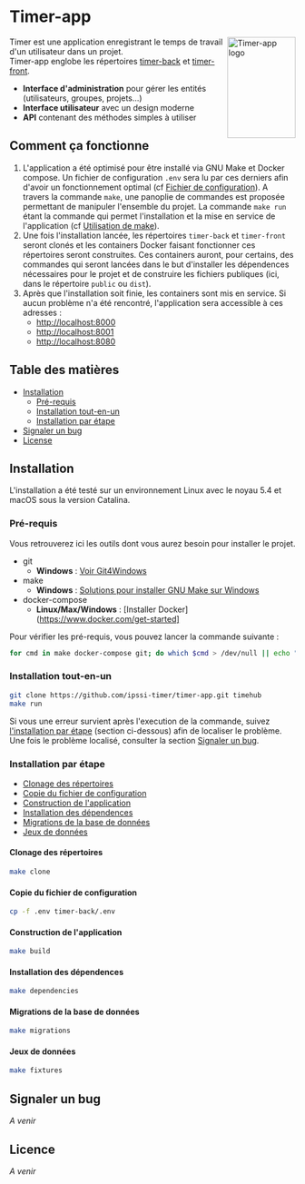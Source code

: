 

# Timer-app  

<img src="http://lorempixel.com/615/913/" align="right"
     alt="Timer-app logo" width="120" height="178">  

Timer est une application enregistrant le temps de travail d'un utilisateur dans un projet.   
Timer-app englobe les répertoires [timer-back]() et [timer-front]().  
  
* **Interface d'administration** pour gérer les entités (utilisateurs, groupes, projets...)  
* **Interface utilisateur** avec un design moderne  
* **API** contenant des méthodes simples à utiliser  
  
  
## Comment ça fonctionne  
  
1. L'application a été optimisé pour être installé via GNU Make et Docker compose. Un fichier de configuration `.env` sera lu par ces derniers afin d'avoir un fonctionnement optimal (cf [Fichier de configuration]()). A travers la commande `make`, une panoplie de commandes est proposée permettant de manipuler l'ensemble du projet. La commande `make run` étant la commande qui permet l'installation et la mise en service de l'application (cf [Utilisation de make]()).
2. Une fois l'installation lancée, les répertoires `timer-back` et `timer-front` seront clonés et les containers  Docker faisant fonctionner ces répertoires seront construites. Ces containers auront, pour certains, des commandes qui seront lancées dans le but d'installer les dépendences nécessaires pour le projet et de construire les fichiers publiques (ici, dans le répertoire `public` ou `dist`).
3. Après que l'installation soit finie, les containers sont mis en service. Si aucun problème n'a été rencontré, l'application sera accessible à ces adresses :
	- [http://localhost:8000](http://localhost:8000)
	- [http://localhost:8001](http://localhost:8001)
	- [http://localhost:8080](http://localhost:8080)

## Table des matières
 
- [Installation](#Installation)
    - [Pré-requis](#Pre-requis)
    - [Installation tout-en-un](#Installation-tout-en-un)
    - [Installation par étape](#Installation-par-étape)
- [Signaler un bug](#Signaler-un-bug)
- [License](#License)


## Installation

L'installation a été testé sur un environnement Linux avec le noyau 5.4 et macOS sous la version Catalina. 

### Pré-requis

Vous retrouverez ici les outils dont vous aurez besoin pour installer le projet.

* git
    * __Windows__ : [Voir Git4Windows](https://gitforwindows.org/)
* make
    * __Windows__ : [Solutions pour installer GNU Make sur Windows](https://stackoverflow.com/a/32127632)
* docker-compose
    * __Linux/Max/Windows__ : [Installer Docker](https://www.docker.com/get-started]
    
Pour vérifier les pré-requis, vous pouvez lancer la commande suivante :
```bash
for cmd in make docker-compose git; do which $cmd > /dev/null || echo "Veuillez installer $cmd"; done
```

### Installation tout-en-un

```bash
git clone https://github.com/ipssi-timer/timer-app.git timehub
make run
```

Si vous une erreur survient après l'execution de la commande, suivez [l'installation par étape](#installation-par-etape) (section ci-dessous) afin de localiser le problème. Une fois le problème localisé, consulter la section [Signaler un bug](#signaler-un-bug).


### Installation par étape

* [Clonage des répertoires](#Clonage-des-repertoires)
* [Copie du fichier de configuration](#Copie-du-fichier-de-configuration)
* [Construction de l'application](#Construction-de-lapplication)
* [Installation des dépendences](#Installation-des-dépendences)
* [Migrations de la base de données](#Migrations-de-la-base-de-données)
* [Jeux de données](#Jeux-de-données)

#### Clonage des répertoires

```bash
make clone
```

#### Copie du fichier de configuration

```bash
cp -f .env timer-back/.env
```

#### Construction de l'application

```bash
make build
```

#### Installation des dépendences

```bash
make dependencies
```

#### Migrations de la base de données

```bash
make migrations
```

#### Jeux de données

```bash
make fixtures
```

## Signaler un bug

*A venir*


## Licence

*A venir*
